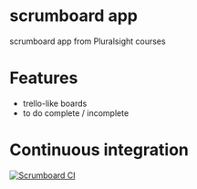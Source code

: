 # scrumboard app
scrumboard app from Pluralsight courses

# Features
- trello-like boards
- to do complete / incomplete

# Continuous integration

[![Scrumboard CI](https://github.com/delitamakanda/scrumboard/actions/workflows/ci.yml/badge.svg?branch=master)](https://github.com/delitamakanda/scrumboard/actions/workflows/ci.yml)

